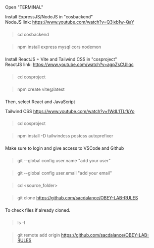 Open "TERMINAL" <br />

Install ExpressJS/NodeJS in "cosbackend" <br />
NodeJS link: https://www.youtube.com/watch?v=Q3ixb1w-QaY <br />
###
> cd cosbackend
###
###
> npm install express mysql cors nodemon
###

Install ReactJS + Vite and Tailwind CSS in "cosproject" <br />
ReactJS link: https://www.youtube.com/watch?v=agpZsCUllqc <br />
###
> cd cosproject
###
###
> npm create vite@latest	
###
Then, select React and JavaScript <br />

Tailwind CSS https://www.youtube.com/watch?v=1WdL1TLfkYo
###
> cd cosproject
###
###
> npm install -D tailwindcss postcss autoprefixer
###

Make sure to login and give access to VSCode and Github  <br />
###
> git --global config user.name "add your user"
###
###
> git --global config user.email "add your email"
###
###
> cd <source_folder>
###
###
> git clone https://github.com/sacdalance/OBEY-LAB-RULES
###
To check files if already cloned.
###
> ls -l
###
###
> git remote add origin https://github.com/sacdalance/OBEY-LAB-RULES
###
